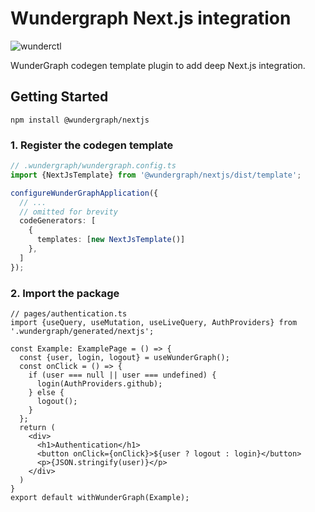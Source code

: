 # Wundergraph Next.js integration

![wunderctl](https://img.shields.io/npm/v/@wundergraph/nextjs.svg)

WunderGraph codegen template plugin to add deep Next.js integration.

## Getting Started

```shell
npm install @wundergraph/nextjs
```

### 1. Register the codegen template

```ts
// .wundergraph/wundergraph.config.ts
import {NextJsTemplate} from '@wundergraph/nextjs/dist/template';

configureWunderGraphApplication({
  // ...
  // omitted for brevity
  codeGenerators: [
    {
      templates: [new NextJsTemplate()]
    },
  ]
});
```

### 2. Import the package

```tsx
// pages/authentication.ts
import {useQuery, useMutation, useLiveQuery, AuthProviders} from '.wundergraph/generated/nextjs';

const Example: ExamplePage = () => {
  const {user, login, logout} = useWunderGraph();
  const onClick = () => {
    if (user === null || user === undefined) {
      login(AuthProviders.github);
    } else {
      logout();
    }
  };
  return (
    <div>
      <h1>Authentication</h1>
      <button onClick={onClick}>${user ? logout : login}</button>
      <p>{JSON.stringify(user)}</p>
    </div>
  )
}
export default withWunderGraph(Example);
```
